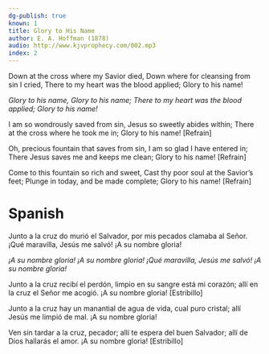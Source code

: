 ```yaml
---
dg-publish: true
known: 1
title: Glory to His Name
author: E. A. Hoffman (1878)
audio: http://www.kjvprophecy.com/002.mp3
index: 2
---
```


Down at the cross where my Savior died,
Down where for cleansing from sin I cried,
There to my heart was the blood applied;
Glory to his name!

*Glory to his name,
Glory to his name;
There to my heart was the blood applied;
Glory to his name!*

I am so wondrously saved from sin,
Jesus so sweetly abides within;
There at the cross where he took me in;
Glory to his name! [Refrain]

Oh, precious fountain that saves from sin,
I am so glad I have entered in;
There Jesus saves me and keeps me clean;
Glory to his name! [Refrain]

Come to this fountain so rich and sweet,
Cast thy poor soul at the Savior’s feet;
Plunge in today, and be made complete;
Glory to his name! [Refrain]

# Spanish 

Junto a la cruz do murió el Salvador,
por mis pecados clamaba al Señor.
¡Qué maravilla, Jesús me salvó!
¡A su nombre gloria!

*¡A su nombre gloria!
¡A su nombre gloria!
¡Qué maravilla, Jesús me salvó!
¡A su nombre gloria!*

Junto a la cruz recibí el perdón,
limpio en su sangre está mi corazón;
allí en la cruz el Señor me acogió.
¡A su nombre gloria! [Estribillo]

Junto a la cruz hay un manantial
de agua de vida, cual puro cristal;
allí Jesús me limpió de mal.
¡A su nombre gloria!

Ven sin tardar a la cruz, pecador;
allí te espera del buen Salvador;
allí de Dios hallarás el amor.
¡A su nombre gloria! [Estribillo]